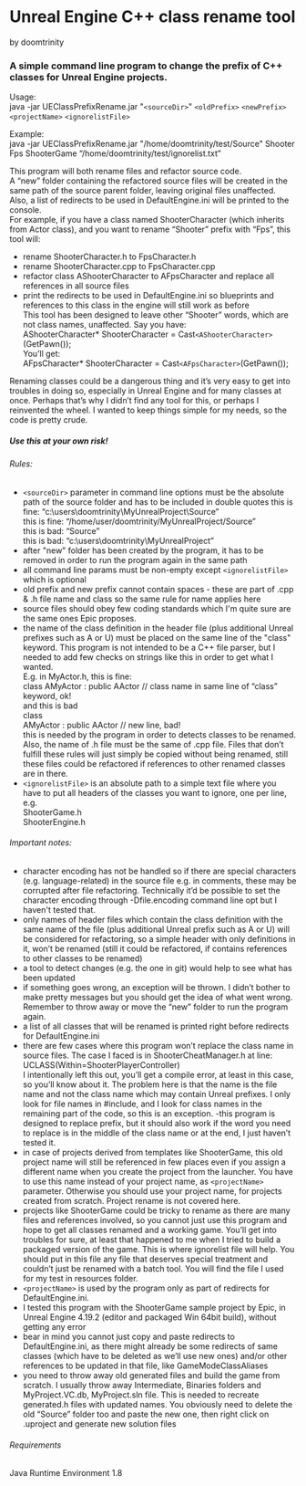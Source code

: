 # Unreal Engine C++ class rename tool  
by doomtrinity

### A simple command line program to change the prefix of C++ classes for Unreal Engine projects.  

Usage:   
java -jar UEClassPrefixRename.jar "`<sourceDir>`" `<oldPrefix>` `<newPrefix>` `<projectName>` `<ignorelistFile>`  
  
Example:  
java -jar UEClassPrefixRename.jar "/home/doomtrinity/test/Source" Shooter Fps ShooterGame “/home/doomtrinity/test/ignorelist.txt”  
  
This program will both rename files and refactor source code.  
A “new” folder containing the refactored source files will be created in the same path of the source parent folder, leaving original files unaffected. Also, a list of redirects to be used in DefaultEngine.ini will be printed to the console.  
For example, if you have a class named ShooterCharacter (which inherits from Actor class), and you want to rename “Shooter” prefix with “Fps”, this tool will:  
- rename ShooterCharacter.h to FpsCharacter.h
- rename ShooterCharacter.cpp to FpsCharacter.cpp
- refactor class AShooterCharacter to AFpsCharacter and replace all references in all source files
- print the redirects to be used in DefaultEngine.ini so blueprints and references to this class in the engine will still work as before  
This tool has been designed to leave other “Shooter” words, which are not class names, unaffected.
Say you have:  
AShooterCharacter* ShooterCharacter = Cast`<AShooterCharacter>`(GetPawn());  
You’ll get:  
AFpsCharacter* ShooterCharacter = Cast`<AFpsCharacter>`(GetPawn());  
  
Renaming classes could be a dangerous thing and it’s very easy to get into troubles in doing so, especially in Unreal Engine and for many classes at once. Perhaps that’s why I didn’t find any tool for this, or perhaps I reinvented the wheeI. I wanted to keep things simple for my needs, so the code is pretty crude.  
##### Use this at your own risk! 
  
###### Rules:  
- `<sourceDir>` parameter in command line options must be the absolute path of the source folder and has to be included in double quotes
this is fine: “c:\users\doomtrinity\MyUnrealProject\Source”  
this is fine: “/home/user/doomtrinity/MyUnrealProject/Source”  
this is bad: “Source”  
this is bad: “c:\users\doomtrinity\MyUnrealProject”  
- after "new" folder has been created by the program, it has to be removed in order to run the program again in the same path
- all command line params must be non-empty except `<ignorelistFile>` which is optional
- old prefix and new prefix cannot contain spaces - these are part of .cpp & .h file name and class so the same rule for name applies here
- source files should obey few coding standards which I'm quite sure are the same ones Epic proposes.
- the name of the class definition in the header file (plus additional Unreal prefixes such as A or U) must be placed on the same line of the "class" keyword. This program is not intended to be a C++ file parser, but I needed to add few checks on strings like this in order to get what I wanted.  
E.g. in MyActor.h, this is fine:  
class AMyActor : public AActor // class name in same line of “class” keyword, ok!  
and this is bad  
class  
           AMyActor : public AActor // new line, bad!  
this is needed by the program in order to detects classes to be renamed. Also, the name of .h file must be the same of .cpp file.   Files that don’t fulfill these rules will just simply be copied without being renamed, still these files could be refactored if references to other renamed classes are in there.
- `<ignorelistFile>` is an absolute path to a simple text file where you have to put all headers of the classes you want to ignore, one per line, e.g.  
ShooterGame.h  
ShooterEngine.h  
  
###### Important notes:
- character encoding has not be handled so if there are special characters (e.g. language-related) in the source file e.g. in comments, these may be corrupted after file refactoring. Technically it’d be possible to set the character encoding through \-Dfile.encoding command line opt but I haven't tested that.
- only names of header files which contain the class definition with the same name of the file (plus additional Unreal prefix such as A or U) will be considered for refactoring, so a simple header with only definitions in it, won’t be renamed (still it could be refactored, if contains references to other classes to be renamed) 
- a tool to detect changes (e.g. the one in git) would help to see what has been updated
- if something goes wrong, an exception will be thrown. I didn’t bother to make pretty messages but you should get the idea of what went wrong. Remember to throw away or move the “new” folder to run the program again.
- a list of all classes that will be renamed is printed right before redirects for DefaultEngine.ini
- there are few cases where this program won’t replace the class name in source files. The case I faced is in ShooterCheatManager.h at line:  
UCLASS(Within=ShooterPlayerController)  
I intentionally left this out, you’ll get a compile error, at least in this case, so you’ll know about it. The problem here is that the name is the file name and not the class name which may contain Unreal prefixes. I only look for file names in \#include, and I look  for class names in the remaining part of the code, so this is an exception.
-this program is designed to replace prefix, but it should also work if the word you need to replace is in the middle of the class name or at the end, I just haven’t tested it.
- in case of projects derived from templates like ShooterGame, this old project name will still be referenced in few places even if you assign a different name when you create the project from the launcher. You have to use this name instead of your project name, as `<projectName>` parameter. Otherwise you should use your project name, for projects created from scratch. Project rename is not covered here.
- projects like ShooterGame could be tricky to rename as there are many files and references involved, so you cannot just use this program and hope to get all classes renamed and a working game. You’ll get into troubles for sure, at least that happened to me when I tried to build a packaged version of the game. This is where ignorelist file will help. You should put in this file any file that deserves special treatment and couldn’t just be renamed with a batch tool. You will find the file I used for my test in resources folder.
- `<projectName>` is used by the program only as part of redirects for DefaultEngine.ini.
- I tested this program with the ShooterGame sample project by Epic, in Unreal Engine 4.19.2 (editor and packaged Win 64bit build), without getting any error
- bear in mind you cannot just copy and paste redirects to DefaultEngine.ini, as there might already be some redirects of same classes (which have to be deleted as we’ll use new ones) and/or other references to be updated in that file, like GameModeClassAliases
- you need to throw away old generated files and build the game from scratch. I usually throw away Intermediate, Binaries folders and MyProject.VC.db, MyProject.sln file. This is needed to recreate generated.h files with updated names. You obviously need to delete the old “Source” folder too and paste the new one, then right click on .uproject and generate new solution files

###### Requirements
Java Runtime Environment 1.8
